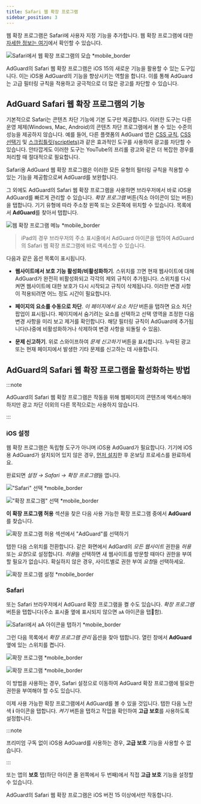 ```yaml
---
title: Safari 웹 확장 프로그램
sidebar_position: 3
---
```


웹 확장 프로그램은 Safari에 사용자 지정 기능을 추가합니다. 웹 확장 프로그램에 대한 [자세한 정보는 여기](https://developer.apple.com/documentation/safariservices/safari_web_extensions)에서 확인할 수 있습니다.

![Safari에서 웹 확장 프로그램의 모습 *mobile_border](https://cdn.adtidy.org/public/Adguard/kb/iOS/webext/menu_en.png)

AdGuard의 Safari 웹 확장 프로그램은 iOS 15의 새로운 기능을 활용할 수 있는 도구입니다. 이는 iOS용 AdGuard의 기능을 향상시키는 역할을 합니다. 이를 통해 AdGuard는 고급 필터링 규칙을 적용하고 궁극적으로 더 많은 광고를 차단할 수 있습니다.

## AdGuard Safari 웹 확장 프로그램의 기능

기본적으로 Safari는 콘텐츠 차단 기능에 기본 도구만 제공합니다. 이러한 도구는 다른 운영 체제(Windows, Mac, Android)의 콘텐츠 차단 프로그램에서 볼 수 있는 수준의 성능을 제공하지 않습니다. 예를 들어, 다른 플랫폼의 AdGuard 앱은 [CSS 규칙](/general/ad-filtering/create-own-filters#cosmetic-css-rules), [CSS 선택기](/general/ad-filtering/create-own-filters#extended-css-selectors) 및 [스크립틀릿(scriptlets)](/general/ad-filtering/create-own-filters#scriptlets)과 같은 효과적인 도구를 사용하여 광고를 차단할 수 있습니다. 안타깝게도 이러한 도구는 YouTube의 프리롤 광고와 같은 더 복잡한 경우를 처리할 때 절대적으로 필요합니다.

Safari용 AdGuard 웹 확장 프로그램은 이러한 모든 유형의 필터링 규칙을 적용할 수 있는 기능을 제공함으로써 AdGuard를 보완합니다.

그 외에도 AdGuard의 Safari 웹 확장 프로그램을 사용하면 브라우저에서 바로 iOS용 AdGuard를 빠르게 관리할 수 있습니다. *확장 프로그램* 버튼(직소 아이콘이 있는 버튼)을 탭합니다. 기기 유형에 따라 주소창 왼쪽 또는 오른쪽에 위치할 수 있습니다. 목록에서 **AdGuard**를 찾아서 탭합니다.

![웹 확장 프로그램 메뉴 *mobile_border](https://cdn.adtidy.org/public/Adguard/kb/iOS/webext/ext_adguard_en.png?1)
> iPad의 경우 브라우저의 주소 표시줄에서 AdGuard 아이콘을 탭하여 AdGuard의 Safari 웹 확장 프로그램에 바로 액세스할 수 있습니다.

다음과 같은 옵션 목록이 표시됩니다.

- **웹사이트에서 보호 기능 활성화/비활성화하기**. 스위치를 끄면 현재 웹사이트에 대해 AdGuard가 완전히 비활성화되고 각각의 제외 규칙이 추가됩니다. 스위치를 다시 켜면 웹사이트에 대한 보호가 다시 시작되고 규칙이 삭제됩니다. 이러한 변경 사항이 적용되려면 어느 정도 시간이 필요합니다.

- **페이지의 요소를 수동으로 차단**. *이 페이지에서 요소 차단* 버튼을 탭하면 요소 차단 팝업이 표시됩니다. 페이지에서 숨기려는 요소를 선택하고 선택 영역을 조정한 다음 변경 사항을 미리 보고 제거를 확인합니다. 해당 필터링 규칙이 AdGuard에 추가됩니다(나중에 비활성화하거나 삭제하여 변경 사항을 되돌릴 수 있음).

- **문제 신고하기**. 위로 스와이프하여 *문제 신고하기* 버튼을 표시합니다. 누락된 광고 또는 현재 페이지에서 발생한 기타 문제를 신고하는 데 사용합니다.

## AdGuard의 Safari 웹 확장 프로그램을 활성화하는 방법

:::note

AdGuard의 Safari 웹 확장 프로그램은 작동을 위해 웹페이지의 콘텐츠에 액세스해야 하지만 광고 차단 이외의 다른 목적으로는 사용하지 않습니다.

:::

### iOS 설정

웹 확장 프로그램은 독립형 도구가 아니며 iOS용 AdGuard가 필요합니다. 기기에 iOS용 AdGuard가 설치되어 있지 않은 경우, [먼저 설치](../installation)한 후 온보딩 프로세스를 완료하세요.

완료되면 *설정 → Safari → 확장 프로그램*을 엽니다.

!["Safari" 선택 *mobile_border](https://cdn.adtidy.org/public/Adguard/kb/iOS/webext/settings1_en.png)

!["확장 프로그램" 선택 *mobile_border](https://cdn.adtidy.org/public/Adguard/kb/iOS/webext/settings2_en.png)

**이 확장 프로그램 허용** 섹션을 찾은 다음 사용 가능한 확장 프로그램 중에서 **AdGuard**를 찾습니다.

![확장 프로그램 허용 섹션에서 "AdGuard"를 선택하기](https://cdn.adtidy.org/public/Adguard/kb/iOS/webext/settings3_en.png)

탭한 다음 스위치를 전환합니다. 같은 화면에서 AdGard의 *모든 웹사이트* 권한을 *허용* 또는 *요청*으로 설정합니다. *허용*을 선택하면 새 웹사이트를 방문할 때마다 권한을 부여할 필요가 없습니다. 확실하지 않은 경우, 사이트별로 권한 부여 *요청*을 선택하세요.

![확장 프로그램 설정 *mobile_border](https://cdn.adtidy.org/public/Adguard/kb/iOS/webext/settings4_en.png)

### Safari

또는 Safari 브라우저에서 AdGuard 확장 프로그램을 켤 수도 있습니다. *확장 프로그램* 버튼을 탭합니다(주소 표시줄 옆에 표시되지 않으면 `aA` 아이콘을 탭함).

![Safari에서 aA 아이콘을 탭하기 *mobile_border](https://cdn.adtidy.org/public/Adguard/kb/iOS/webext/safari1_en.png)

그런 다음 목록에서 *확장 프로그램 관리* 옵션을 찾아 탭합니다. 열린 창에서 **AdGuard** 옆에 있는 스위치를 켭니다.

![확장 프로그램 *mobile_border](https://cdn.adtidy.org/public/Adguard/kb/iOS/webext/safari2_en.png)

![확장 프로그램 *mobile_border](https://cdn.adtidy.org/public/Adguard/kb/iOS/webext/safari3_en.png)

이 방법을 사용하는 경우, Safari 설정으로 이동하여 AdGuard 확장 프로그램에 필요한 권한을 부여해야 할 수도 있습니다.

이제 사용 가능한 확장 프로그램에서 AdGuard를 볼 수 있을 것입니다. 탭한 다음 노란색 **i** 아이콘을 탭합니다. *켜기* 버튼을 탭하고 작업을 확인하여 **고급 보호**를 사용하도록 설정합니다.

:::note

프리미엄 구독 없이 iOS용 AdGuard를 사용하는 경우, **고급 보호** 기능을 사용할 수 없습니다.

:::

또는 앱의 **보호** 탭(하단 아이콘 줄 왼쪽에서 두 번째)에서 직접 **고급 보호** 기능을 설정할 수 있습니다.

AdGuard의 Safari 웹 확장 프로그램은 iOS 버전 15 이상에서만 작동합니다.
